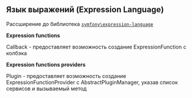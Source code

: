 
## Язык выражений (Expression Language)

Рассширение до библиотека [`symfony\expression-language`](https://github.com/symfony/expression-language)

**Expression functions**

Callback - предоставляет возможность создание ExpressionFunction с колбэка

**Expression functions providers**

Plugin - предоставляет возможность создание ExpressionFunctionProvider с AbstractPluginManager,
указав список сервисов и вызываемый метод